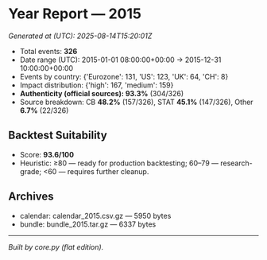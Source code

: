 # Year Report — 2015

_Generated at (UTC): 2025-08-14T15:20:01Z_

- Total events: **326**
- Date range (UTC): 2015-01-01 08:00:00+00:00 → 2015-12-31 10:00:00+00:00
- Events by country: {'Eurozone': 131, 'US': 123, 'UK': 64, 'CH': 8}
- Impact distribution: {'high': 167, 'medium': 159}
- **Authenticity (official sources): 93.3%** (304/326)
- Source breakdown: CB **48.2%** (157/326), STAT **45.1%** (147/326), Other **6.7%** (22/326)

## Backtest Suitability
- Score: **93.6/100**
- Heuristic: ≥80 — ready for production backtesting; 60–79 — research-grade; <60 — requires further cleanup.

## Archives
- calendar: calendar_2015.csv.gz — 5950 bytes
- bundle: bundle_2015.tar.gz — 6337 bytes

---
*Built by core.py (flat edition).*

